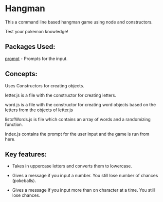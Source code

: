 # Hangman
This a command line based hangman game using node and constructors.

Test your pokemon knowledge!

## Packages Used:

[prompt](https://www.npmjs.com/package/prompt) - Prompts for the input.

## Concepts:
Uses Constructors for creating objects.

letter.js is a file with the constructor for creating letters.

word.js is a file with the constructor for creating word objects based on the letters from the objects of letter.js

listofWords.js is file which contains an array of words and a randomizing function.

index.js contains the prompt for the user input and the game is run from here.


## Key features:

* Takes in uppercase letters and converts them to lowercase.

* Gives a message if you input a number. You still lose number of chances (pokeballs).

* Gives a message if you input more than on character at a time. You still lose chances.

